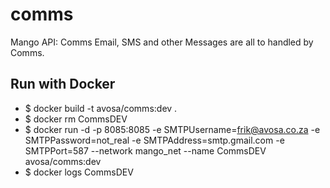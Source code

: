 # comms
Mango API: Comms
Email, SMS and other Messages are all to handled by Comms.

## Run with Docker
* $ docker build -t avosa/comms:dev .
* $ docker rm CommsDEV
* $ docker run -d -p 8085:8085 -e SMTPUsername=frik@avosa.co.za -e SMTPPassword=not_real -e SMTPAddress=smtp.gmail.com -e SMTPPort=587 --network mango_net --name CommsDEV avosa/comms:dev
* $ docker logs CommsDEV